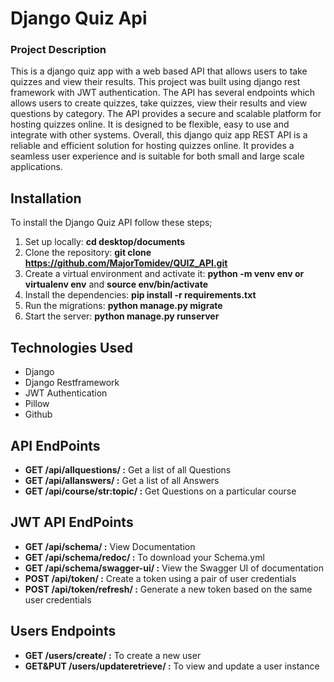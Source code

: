 # Django Quiz Api
### Project Description

This is a django quiz app with a web based API that allows users to take quizzes and view their results. This project was built using django rest framework with JWT authentication. The API has several endpoints which allows users to create quizzes, take quizzes, view their results and view questions by category. The API provides a secure and scalable platform for hosting quizzes online. It is designed to be flexible, easy to use and integrate with other systems. Overall, this django quiz app REST API is a reliable and efficient solution for hosting quizzes online. It provides a seamless user experience and is suitable for both small and large scale applications.


## Installation
To install the Django Quiz API follow these steps;
1. Set up locally: **cd desktop/documents**
2. Clone the repository: **git clone https://github.com/MajorTomidev/QUIZ_API.git**
3. Create a virtual environment and activate it: **python -m venv env or virtualenv env** and **source env/bin/activate**
4. Install the dependencies: **pip install -r requirements.txt**
5. Run the migrations: **python manage.py migrate**
6. Start the server: **python manage.py runserver**

## Technologies Used 
- Django
- Django Restframework
- JWT Authentication
- Pillow
- Github

## API EndPoints
- **GET /api/allquestions/ :** Get a list of all Questions
- **GET /api/allanswers/ :** Get a list of all Answers
- **GET /api/course/str:topic/ :** Get Questions on a particular course


## JWT API EndPoints
- **GET /api/schema/ :** View Documentation
- **GET /api/schema/redoc/ :** To download your Schema.yml
- **GET /api/schema/swagger-ui/ :** View the Swagger UI of documentation
- **POST /api/token/ :** Create a token using a pair of user credentials
- **POST /api/token/refresh/ :** Generate a new token based on the same user credentials

## Users Endpoints
- **GET /users/create/ :** To create a new user
- **GET&PUT /users/updateretrieve/ :** To view and update a user instance 
